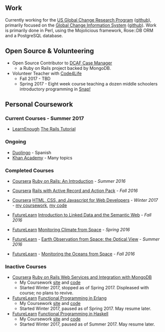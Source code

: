 ## Work

Currently working for the [US Global Change Research Program](globalchange.gov) ([github](https://github.com/USGCRP)), primarily focused on the [Global Change Information System](data.globalchange.gov) ([github](https://github.com/USGCRP/gcis)). Work is primarily done in Perl, using the Mojolicious framework, Rose::DB ORM and a PostgreSQL database.

## Open Source & Volunteering

 - Open Source Contributor to [DCAF Case Manager](https://github.com/colinxfleming/dcaf_case_management)
    - a Ruby on Rails project backed by MongoDB.
 - Volunteer Teacher with [Code4Life](https://www.code4life.us/)
   - Fall 2017 - TBD
   - Spring 2017 - Eight week course teaching a dozen middle schoolers introductory programming in [Snap!](http://snap.berkeley.edu/)

## Personal Coursework
### Current Courses - Summer 2017

 - [LearnEnough](https://www.learnenough.com) [The Rails Tutorial](http://www.railstutorial.org/book)

### Ongoing

  - [Duolingo](https://www.duolingo.com/Lomkey) - Spanish
  - [Khan Academy](https://www.khanacademy.org/profile/Lomky/) - Many topics

### Completed Courses

 - [Coursera](https://www.coursera.org) [Ruby on Rails: An Introduction](https://www.coursera.org/learn/ruby-on-rails-intro) - _Summer 2016_  
 - [Coursera](https://www.coursera.org) [Rails with Active Record and Action Pack](https://www.coursera.org/learn/rails-with-active-record) - _Fall 2016_  
 - [Coursera](https://www.coursera.org) [HTML, CSS, and Javascript for Web Developers](https://www.coursera.org/learn/html-css-javascript-for-web-developers/) - _Winter 2017_ - [my coursework](https://lomky.github.io/coursera-webdev/), [my code](https://github.com/lomky/coursera-webdev)
 
 - [FutureLearn](https://www.futurelearn.com) [Introduction to Linked Data and the Semantic Web](https://www.futurelearn.com/courses/linked-data/) - _Fall 2016_
 
 - [FutureLearn](https://www.futurelearn.com) [Monitoring Climate from Space](https://www.futurelearn.com/courses/climate-from-space/) - _Spring 2016_
 - [FutureLearn](https://www.futurelearn.com) - [Earth Observation from Space: the Optical View](https://www.futurelearn.com/courses/optical-earth-observation/) - _Summer 2016_
 - [FutureLearn](https://www.futurelearn.com) - [Monitoring the Oceans from Space](https://www.futurelearn.com/courses/oceans-from-space/) - _Fall 2016_

### Inactive Courses

 - [Coursera](https://www.coursera.org) [Ruby on Rails Web Services and Integration with MongoDB](https://www.coursera.org/learn/ruby-on-rails-web-services-mongodb)
   - My Coursework [site](https://lomky.github.io/coursera-ror-mongodb/) and [code](https://github.com/lomky/coursera-ror-mongodb)
   - Started Winter 2017, stopped as of Spring 2017. Displeased with course; no plans to revive.
 - [FutureLearn](https://www.futurelearn.com) [Functional Programming in Erlang](https://www.futurelearn.com/courses/functional-programming-erlang)
   - My Coursework [site](https://lomky.github.io/future-learn-erlang/) and [code](https://github.com/lomky/future-learn-erlang)
   - Started Winter 2017, paused as of Spring 2017. May resume later.
 - [FutureLearn](https://www.futurelearn.com) [Functional Programming in Haskell](https://www.futurelearn.com/courses/functional-programming-haskell)
   - My Coursework [site](https://lomky.github.io/future-learn-haskell/) and [code](https://github.com/lomky/future-learn-haskell)
   - Started Winter 2017, paused as of Summer 2017. May resume later.
